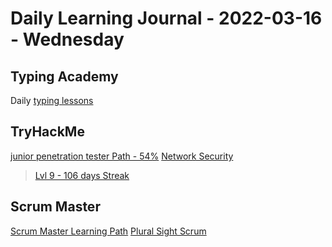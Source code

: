 # Daily Learning Journal - 2022-03-16 - Wednesday

## Typing Academy

Daily [typing lessons](https://www.typing.academy/typing-tutor/lessons)

## TryHackMe

[junior penetration tester Path - 54%](https://tryhackme.com/path/outline/jrpenetrationtester)
[Network Security](https://tryhackme.com/room/passiverecon)

> [Lvl 9 - 106 days Streak](https://tryhackme.com/p/Universalamateur)

## Scrum Master

[Scrum Master Learning Path](https://www.scrum.org/pathway/scrum-master)
[Plural Sight Scrum](https://app.pluralsight.com/library/courses/introducing-scrum/table-of-contents)
